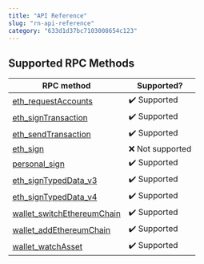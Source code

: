 ```yaml
---
title: "API Reference"
slug: "rn-api-reference"
category: "633d1d37bc7103008654c123"
---
```


## Supported RPC Methods

| RPC method                                                                                        | Supported?       |
| ------------------------------------------------------------------------------------------------- | ---------------- |
| [eth_requestAccounts](https://eips.ethereum.org/EIPS/eip-1102)                                    | ✔️ Supported     |
| [eth_signTransaction](https://ethereum.org/en/developers/docs/apis/json-rpc/#eth_signtransaction) | ✔️ Supported     |
| [eth_sendTransaction](https://ethereum.org/en/developers/docs/apis/json-rpc/#eth_sendtransaction) | ✔️ Supported     |
| [eth_sign](https://ethereum.org/en/developers/docs/apis/json-rpc/#eth_sign)                       | ❌ Not supported |
| [personal_sign](https://eips.ethereum.org/EIPS/eip-191)                                           | ✔️ Supported     |
| [eth_signTypedData_v3](https://eips.ethereum.org/EIPS/eip-712)                                    | ✔️ Supported     |
| [eth_signTypedData_v4](https://eips.ethereum.org/EIPS/eip-712)                                    | ✔️ Supported     |
| [wallet_switchEthereumChain](https://eips.ethereum.org/EIPS/eip-3326)                             | ✔️ Supported     |
| [wallet_addEthereumChain](https://eips.ethereum.org/EIPS/eip-3085)                                | ✔️ Supported     |
| [wallet_watchAsset](https://eips.ethereum.org/EIPS/eip-747)                                       | ✔️ Supported     |
